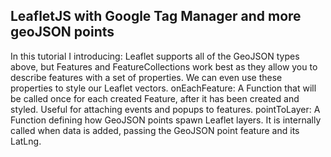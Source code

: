 ## LeafletJS with Google Tag Manager and more geoJSON points
In this tutorial I introducing:
Leaflet supports all of the GeoJSON types above, but Features and FeatureCollections 
work best as they allow you to describe features with a set of properties. 
We can even use these properties to style our Leaflet vectors.
onEachFeature: A Function that will be called once
for each created Feature, after it has been created and styled. 
Useful for attaching events and popups to features.
pointToLayer: A Function defining how GeoJSON points spawn 
Leaflet layers. It is internally called when data is added, 
passing the GeoJSON point feature and its LatLng.